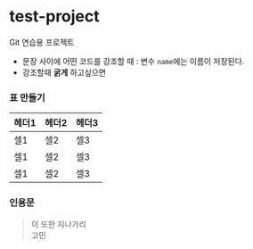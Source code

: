 # test-project
Git 연습용 프로젝트

 - 문장 사이에 어떤 코드를 강조할 때 : 변수 `name`에는 이름이 저장된다.
 - 강조할때 **굵게** 하고싶으면


### 표 만들기

| 헤더1 | 헤더2 | 헤더3 |
|---|---|---|
|셀1 |셀2 |셀3 |
|셀1 |셀2 |셀3 |
|셀1 |셀2 |셀3 |

### 인용문
> 이 또한 지나가리
> <br>고민
